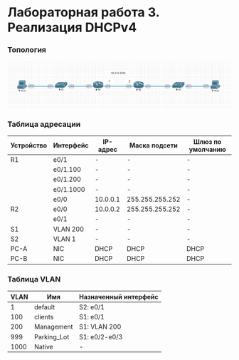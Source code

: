 # Лабораторная работа 3. Реализация DHCPv4
### Топология
![](1.png)
### Таблица адресации

|Устройство|Интерфейс |IP-адрес       |Маска подсети   |Шлюз по умолчанию|
|----------|----------|---------------|----------------|-----------------|
| R1			 | e0/1		  |-              |-               |-                |
|          | e0/1.100 |-              |-               |-                |
|          | e0/1.200 |-              |-               |-                |
|          | e0/1.1000|-              |-               |-                |
|          | e0/0     |10.0.0.1       |255.255.255.252 |-                |
| R2       | e0/0     |10.0.0.2       |255.255.255.252 |-                |
|          | e0/1     |-              |-               |-                |
| S1       | VLAN 200 |-              |-               |-                |
| S2       | VLAN 1   |-              |-               |-                |
| PC-A     | NIC      |DHCP           |DHCP            |DHCP             |
| PC-B     | NIC      |DHCP           |DHCP            |DHCP             |

### Таблица VLAN

|VLAN      |Имя           |Назначенный интерфейс           |
|----------|--------------|--------------------------------|
|1  			 |default		    |S2: e0/1                        |
|100       |clients       |S1: e0/1                        |
|200       |Management    |S1: VLAN 200                    |
|999       |Parking_Lot   |S1: e0/2-e0/3                   |
|1000      |Native        |-                               |

